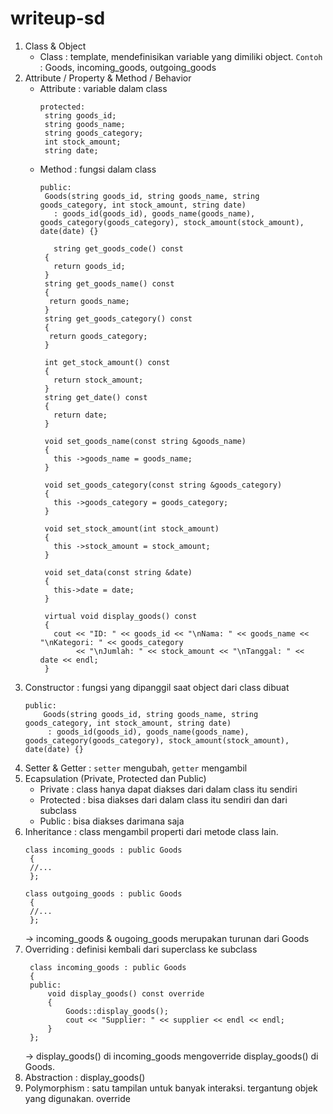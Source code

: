 # writeup-sd

1. Class & Object
   - Class : template, mendefinisikan variable yang dimiliki object. `Contoh` : Goods, incoming_goods, outgoing_goods
2. Attribute / Property & Method / Behavior
   - Attribute : variable dalam class
     ```
     protected:
      string goods_id;
      string goods_name;
      string goods_category;
      int stock_amount;
      string date;
     ```
   - Method : fungsi dalam class
     ```
     public:
      Goods(string goods_id, string goods_name, string goods_category, int stock_amount, string date)
        : goods_id(goods_id), goods_name(goods_name), goods_category(goods_category), stock_amount(stock_amount), date(date) {}

        string get_goods_code() const 
      { 
        return goods_id; 
      }
      string get_goods_name() const 
      { 
       return goods_name; 
      }
      string get_goods_category() const 
      { 
       return goods_category; 
      }
    
      int get_stock_amount() const 
      {
        return stock_amount; 
      }
      string get_date() const 
      {   
        return date; 
      }

      void set_goods_name(const string &goods_name) 
      { 
        this ->goods_name = goods_name; 
      }
    
      void set_goods_category(const string &goods_category) 
      { 
        this ->goods_category = goods_category; 
      }
    
      void set_stock_amount(int stock_amount) 
      { 
        this ->stock_amount = stock_amount; 
      }
    
      void set_data(const string &date) 
      { 
        this->date = date; 
      }

      virtual void display_goods() const 
      {
        cout << "ID: " << goods_id << "\nNama: " << goods_name << "\nKategori: " << goods_category
             << "\nJumlah: " << stock_amount << "\nTanggal: " << date << endl;
      }
     ```
3. Constructor : fungsi yang dipanggil saat object dari class dibuat
     ```
     public:
         Goods(string goods_id, string goods_name, string goods_category, int stock_amount, string date)
          : goods_id(goods_id), goods_name(goods_name), goods_category(goods_category), stock_amount(stock_amount), date(date) {}
     ```
4. Setter & Getter : `setter` mengubah, `getter` mengambil
5. Ecapsulation (Private, Protected dan Public)
   - Private : class hanya dapat diakses dari dalam class itu sendiri
   - Protected : bisa diakses dari dalam class itu sendiri dan dari subclass
   - Public : bisa diakses darimana saja
6. Inheritance : class mengambil properti dari metode class lain.
   ```
   class incoming_goods : public Goods 
    {
    //...
    };

   class outgoing_goods : public Goods 
    {
    //...
    };
   ```
   -> incoming_goods & ougoing_goods merupakan turunan dari Goods
7. Overriding : definisi kembali dari superclass ke subclass
   ```
    class incoming_goods : public Goods 
    {
    public:
        void display_goods() const override 
        {
            Goods::display_goods();
            cout << "Supplier: " << supplier << endl << endl;
        }
    };
   ```
   -> display_goods() di incoming_goods mengoverride display_goods() di Goods.
8. Abstraction : display_goods()   
9. Polymorphism : satu tampilan untuk banyak interaksi. tergantung objek yang digunakan. override     
